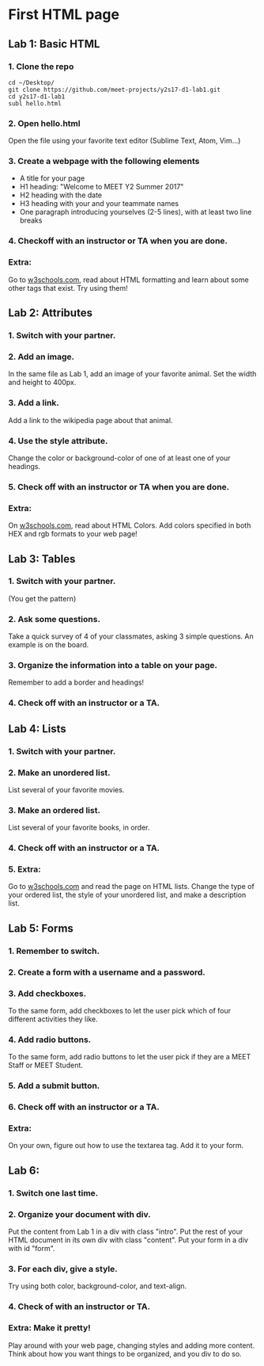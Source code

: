 # First HTML page

## Lab 1: Basic HTML

### 1. Clone the repo
```
cd ~/Desktop/
git clone https://github.com/meet-projects/y2s17-d1-lab1.git
cd y2s17-d1-lab1
subl hello.html
```

### 2. Open hello.html
Open the file using your favorite text editor (Sublime Text, Atom, Vim...)

### 3. Create a webpage with the following elements
- A title for your page
- H1 heading: "Welcome to MEET Y2 Summer 2017"
- H2 heading with the date
- H3 heading with your and your teammate names
- One paragraph introducing yourselves (2-5 lines), with at least two line breaks

### 4. Checkoff with an instructor or TA when you are done.

### Extra: 
Go to [w3schools.com](https://www.w3schools.com/html/html_formatting.asp), read about HTML formatting and learn about some other tags that exist. Try using them!

## Lab 2: Attributes

### 1. Switch with your partner.

### 2. Add an image.
In the same file as Lab 1, add an image of your favorite animal. Set the width and height to 400px.

### 3. Add a link.
Add a link to the wikipedia page about that animal.

### 4. Use the style attribute.
Change the color or background-color of one of at least one of your headings.

### 5. Check off with an instructor or TA when you are done. 

### Extra:
On [w3schools.com](https://www.w3schools.com/html/html_colors.asp), read about HTML Colors. Add colors specified in both HEX and rgb formats to your web page!

## Lab 3: Tables

### 1. Switch with your partner.
(You get the pattern)

### 2. Ask some questions.
Take a quick survey of 4 of your classmates, asking 3 simple questions.
An example is on the board.

### 3. Organize the information into a table on your page.
Remember to add a border and headings! 

### 4. Check off with an instructor or a TA.

## Lab 4: Lists

### 1. Switch with your partner. 

### 2. Make an unordered list.
List several of your favorite movies.

### 3. Make an ordered list.
List several of your favorite books, in order.

### 4. Check off with an instructor or a TA.

### 5. Extra:
Go to [w3schools.com](https://www.w3schools.com/html/html_lists.asp) and read the page on HTML lists. Change the type of your ordered list, the style of your unordered list, and make a description list.

## Lab 5: Forms

### 1. Remember to switch.

### 2. Create a form with a username and a password.

### 3. Add checkboxes.
To the same form, add checkboxes to let the user pick which of four different activities they like.

### 4. Add radio buttons.
To the same form, add radio buttons to let the user pick if they are a MEET Staff or MEET Student.

### 5. Add a submit button.

### 6. Check off with an instructor or a TA.

### Extra:
On your own, figure out how to use the textarea tag. Add it to your form. 

## Lab 6:

### 1. Switch one last time.

### 2. Organize your document with div.
Put the content from Lab 1 in a div with class "intro".
Put the rest of your HTML document in its own div with class "content".
Put your form in a div with id "form".

### 3. For each div, give a style.
Try using both color, background-color, and text-align.

### 4. Check of with an instructor or TA.

### Extra: Make it pretty!
Play around with your web page, changing styles and adding more content. Think about how you want things to be organized, and you div to do so. 










